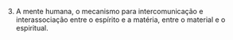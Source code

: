 ﻿3. A mente humana, o mecanismo para intercomunicação e interassociação entre o espírito e a matéria, entre o material e o espiritual.